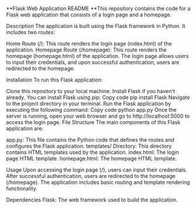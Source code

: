 **Flask Web Application README
**This repository contains the code for a Flask web application that consists of a login page and a homepage.

Description
The application is built using the Flask framework in Python. It includes two routes:

Home Route (/): This route renders the login page (index.html) of the application.
Homepage Route (/homepage): This route renders the homepage (homepage.html) of the application.
The login page allows users to input their credentials, and upon successful authentication, users are redirected to the homepage.

Installation
To run this Flask application:

Clone this repository to your local machine.
Install Flask if you haven't already. You can install Flask using pip:
Copy code
pip install Flask
Navigate to the project directory in your terminal.
Run the Flask application by executing the following command:
Copy code
python app.py
Once the server is running, open your web browser and go to http://localhost:5000 to access the login page.
File Structure
The main components of this Flask application are:

app.py: This file contains the Python code that defines the routes and configures the Flask application.
templates/ Directory: This directory contains HTML templates used by the application.
index.html: The login page HTML template.
homepage.html: The homepage HTML template.

Usage
Upon accessing the login page (/), users can input their credentials.
After successful authentication, users are redirected to the homepage (/homepage).
The application includes basic routing and template rendering functionality.

Dependencies
Flask: The web framework used to build the application.
